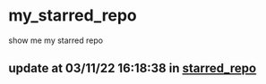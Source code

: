 # my_starred_repo
show me my starred repo

update at 03/11/22 16:18:38 in [starred_repo](./index.html)
---

